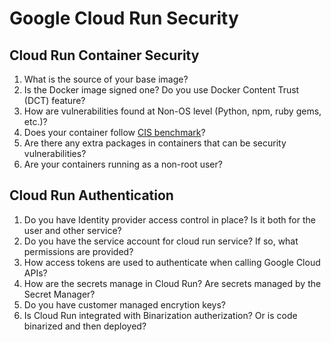 # Google Cloud Run Security

## Cloud Run Container Security

1. What is the source of your base image?
1. Is the Docker image signed one? Do you use Docker Content Trust (DCT) feature?
1. How are vulnerabilities found at Non-OS level (Python, npm, ruby gems, etc.)?
1. Does your container follow [CIS benchmark](https://github.com/docker/docker-bench-security)?
1. Are there any extra packages in containers that can be security vulnerabilities?
1. Are your containers running as a non-root user?

## Cloud Run Authentication

1. Do you have Identity provider access control in place? Is it both for the user and other service?
1. Do you have the service account for cloud run service? If so, what permissions are provided?
1. How access tokens are used to authenticate when calling Google Cloud APIs?
1. How are the secrets manage in Cloud Run? Are secrets managed by the Secret Manager?
1. Do you have customer managed encrytion keys?
1. Is Cloud Run integrated with Binarization autherization? Or is code binarized and then deployed?
